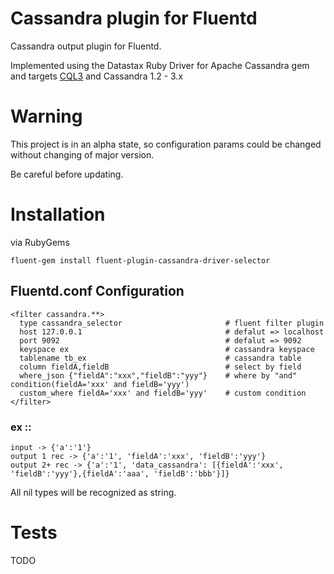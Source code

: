 # Cassandra plugin for Fluentd

Cassandra output plugin for Fluentd.

Implemented using the Datastax Ruby Driver for Apache Cassandra gem and targets [CQL3](https://docs.datastax.com/en/cql/3.3/)
and Cassandra 1.2 - 3.x

# Warning

This project is in an alpha state, so configuration params could be changed without changing of major version.

Be careful before updating.

# Installation

via RubyGems

    fluent-gem install fluent-plugin-cassandra-driver-selector

## Fluentd.conf Configuration
    <filter cassandra.**>
      type cassandra_selector    					# fluent filter plugin
      host 127.0.0.1             					# defalut => localhost
      port 9092					 					# defalut => 9092
      keyspace ex             	 					# cassandra keyspace
      tablename tb_ex			 					# cassandra table
      column fieldA,fieldB		 					# select by field
	  where_json {"fieldA":"xxx","fieldB":"yyy"}	# where by "and" condition(fieldA='xxx' and fieldB='yyy')
	  custom_where fieldA='xxx' and fieldB='yyy'	# custom condition
    </filter>
    
### ex ::
    input -> {'a':'1'}
    output 1 rec -> {'a':'1', 'fieldA':'xxx', 'fieldB':'yyy'}
    output 2+ rec -> {'a':'1', 'data_cassandra': [{fieldA':'xxx', 'fieldB':'yyy'},{fieldA':'aaa', 'fieldB':'bbb'}]}
    
All nil types will be recognized as string.
    
# Tests

TODO
